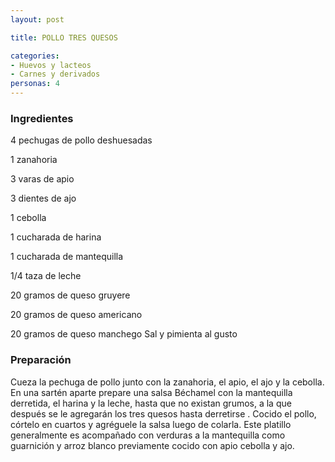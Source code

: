```yaml
---
layout: post

title: POLLO TRES QUESOS

categories:
- Huevos y lacteos
- Carnes y derivados
personas: 4 
---
```


<h3>Ingredientes</h3>
4 pechugas de pollo deshuesadas

1 zanahoria

3 varas de apio

3 dientes de ajo

1 cebolla

1 cucharada de harina

1 cucharada de mantequilla

1/4 taza de leche

20 gramos de queso gruyere

20 gramos de queso americano

20 gramos de queso manchego Sal y pimienta al gusto

<h3>Preparación</h3>
Cueza la pechuga de pollo junto con la zanahoria, el apio, el ajo y la cebolla. En una sartén aparte prepare una salsa Béchamel con la mantequilla derretida, el harina y la leche, hasta que no existan grumos, a la que después se le agregarán los tres quesos hasta derretirse . Cocido el pollo, córtelo en cuartos y agréguele la salsa luego de colarla. Este platillo generalmente es acompañado con verduras a la mantequilla como guarnición y arroz blanco previamente cocido con apio cebolla y ajo.